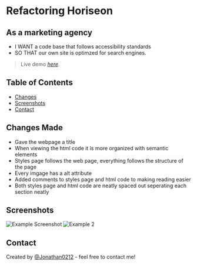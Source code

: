 
# Refactoring Horiseon 
## As a marketing agency
* I WANT a code base that follows accessibility standards
* SO THAT our own site is optimzed for search engines.
> Live demo [_here_](https://jonathan0212.github.io/semantic-refactoring-horiseo/). <!-- If you have the project hosted somewhere, include the link here. -->

## Table of Contents
* [Changes](#Changes)
* [Screenshots](#screenshots)
* [Contact](#contact)



## Changes Made
* Gave the webpage a title 
* When viewing the html code it is more organized with semantic elements
* Styles page follows the web page, everything follows the structure of the page
* Every imgage has a alt attribute 
* Added comments to styles page and html code to making reading easier
* Both styles page and html code are neatly spaced out seperating each section neatly


## Screenshots
![Example Screenshot](https://user-images.githubusercontent.com/93745345/142816150-cbaa4580-da3a-4c0d-b4b3-9f64e522f617.png)
![Example 2](https://user-images.githubusercontent.com/93745345/142816259-4aae5de1-7d34-4870-b3b7-e5e1e0877f2e.png)




## Contact
Created by [@Jonathan0212](https://github.com/Jonathan0212) - feel free to contact me!

